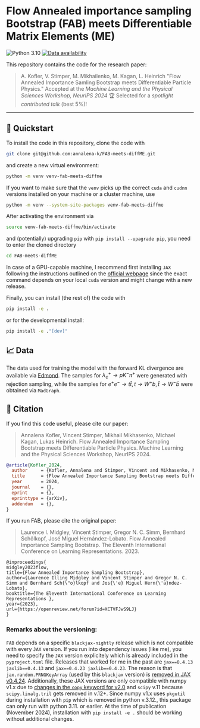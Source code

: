 # Flow Annealed importance sampling Bootstrap (FAB) meets Differentiable Matrix Elements (ME)
![Python 3.10](https://img.shields.io/badge/python-3.10+-blue)
[![Data availability](https://img.shields.io/badge/Data-Available_on_Edmond-31705e)](https://doi.org/10.17617/3.UZ786R)

This repository contains the code for the research paper:

> A. Kofler, V. Stimper, M. Mikhailenko, M. Kagan, L. Heinrich
> "Flow Annealed Importance Samling Bootstrap meets Differentiable Particle Physics." 
> Accepted at the _Machine Learning and the Physical Sciences Workshop, NeurIPS 2024_ 
> 🏆 Selected for a *spotlight contributed talk* (best 5%)!

---

## 🚀 Quickstart

To install the code in this repository, clone the code with
```bash
git clone git@github.com:annalena-k/FAB-meets-diffME.git
```
and create a new virtual environment:
```bash
python -m venv venv-fab-meets-diffme
```
If you want to make sure that the `venv` picks up the correct `cuda` and `cudnn` versions installed on your machine or a cluster machine, use
```bash
python -m venv --system-site-packages venv-fab-meets-diffme
```
After activating the environment via
```bash
source venv-fab-meets-diffme/bin/activate
```
and (potentially) upgrading `pip` with `pip install --upagrade pip`, you need to enter the cloned directory
```bash
cd FAB-meets-diffME
```
In case of a GPU-capable machine, I recommend first installing `JAX` following the instructions outlined on the [official webpage](https://jax.readthedocs.io/en/latest/installation.html) since the exact command depends on your local `cuda` version and might change with a new release.

Finally, you can install (the rest of) the code with
```bash
pip install -e .
```
or for the developmental install:
```bash
pip install -e ."[dev]"
```

## 📈 Data
The data used for training the model with the forward KL divergence are available via [Edmond](https://doi.org/10.17617/3.UZ786R).
The samples for $\lambda_c^+ \rightarrow pK^-\pi^+$ were generated with rejection sampling, while the samples for $e^+e^- \rightarrow t\bar{t}, t\rightarrow W^+ b, \bar{t} \rightarrow W^- \bar{b}$ were obtained via `MadGraph`.

## 📜 Citation

If you find this code useful, please cite our paper:

> Annalena Kofler, Vincent Stimper, Mikhail Mikhasenko, Michael Kagan, Lukas Heinrich.
> Flow Annealed Importance Sampling Bootstrap meets Differentiable Particle Physics. Machine Learning and the Physical Sciences Workshop, NeurIPS 2024.


```bibtex
@article{Kofler_2024,
  author     = {Kofler, Annalena and Stimper, Vincent and Mikhasenko, Mikhail and Kagan, Michael and Heinrich, Lukas},
  title      = {Flow Annealed Importance Sampling Bootstrap meets Differentiable Particle Physics},
  year       = 2024,
  journal    = {},
  eprint     = {},
  eprinttype = {arXiv},
  addendum   = {},
}
```
If you run FAB, please cite the original paper:

> Laurence I. Midgley, Vincent Stimper, Gregor N. C. Simm, Bernhard Schölkopf, José Miguel Hernández-Lobato.
> Flow Annealed Importance Sampling Bootstrap. The Eleventh International Conference on Learning Representations. 2023.

```
@inproceedings{
midgley2023flow,
title={Flow Annealed Importance Sampling Bootstrap},
author={Laurence Illing Midgley and Vincent Stimper and Gregor N. C. Simm and Bernhard Sch{\"o}lkopf and Jos{\'e} Miguel Hern{\'a}ndez-Lobato},
booktitle={The Eleventh International Conference on Learning Representations },
year={2023},
url={https://openreview.net/forum?id=XCTVFJwS9LJ}
}
```

### Remarks about the versioning:
`FAB` depends on a specific `blackjax-nightly` release which is not compatible with every `JAX` version. If you run into dependency issues (like me), you need to specify the `JAX` version explicitely which is already included in the `pyproject.toml` file. Releases that worked for me in the past are `jax==0.4.13 jaxlib==0.4.13` and `jax==0.4.23 jaxlib==0.4.23`.
The reason is that `jax.random.PRNGKeyArray` (used by this `blackjax` version) is [removed in JAX v0.4.24](https://stackoverflow.com/questions/78302031/stable-diffusion-attributeerror-module-jax-random-has-no-attribute-keyarray).
Additionally, these JAX versions are only compatible with numpy v1.x due to [changes in the `copy` keyword for v2.0](https://numpy.org/devdocs/numpy_2_0_migration_guide.html#adapting-to-changes-in-the-copy-keyword) and `scipy` v.11 because `scipy.linalg.tril` gets removed in v.12+. 
Since numpy v1.x uses `pkgutil` during installation with `pip` which is removed in python v.3.12., this package can only run with python 3.11. or earlier.
At the time of publication (November 2024), installation with `pip install -e .` should be working without additional changes.
